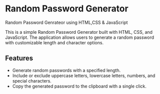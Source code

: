 # Random Password Generator
Random Password Genrateor using HTML,CSS &amp; JavaScript


This is a simple Random Password Generator built with HTML, CSS, and JavaScript. The application allows users to generate a random password with customizable length and character options.

## Features

- Generate random passwords with a specified length.
- Include or exclude uppercase letters, lowercase letters, numbers, and special characters.
- Copy the generated password to the clipboard with a single click.
